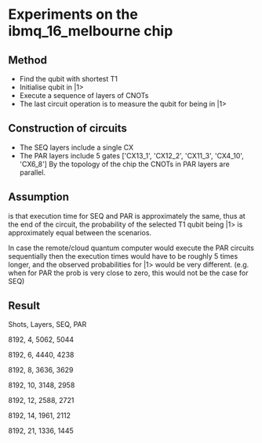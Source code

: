 # Experiments on the ibmq_16_melbourne chip

## Method
* Find the qubit with shortest T1
* Initialise qubit in |1>
* Execute a sequence of layers of CNOTs
* The last circuit operation is to measure the qubit for being in |1>

## Construction of circuits
* The SEQ layers include a single CX
* The PAR layers include 5 gates ['CX13_1', 'CX12_2', 'CX11_3', 'CX4_10', 'CX6_8'] 
By the topology of the chip the CNOTs in PAR layers are parallel.

## Assumption 

is that execution time for SEQ and PAR is approximately the same, 
thus at the end of the circuit, the probability of the selected T1 qubit being |1> is 
approximately equal between the scenarios.

In case the remote/cloud quantum computer would execute the PAR circuits sequentially 
then the execution times would have to be roughly 5 times longer, and the observed
probabilities for |1> would be very different. 
(e.g. when for PAR the prob is very close to zero, this would not be the case for SEQ) 


## Result

Shots, Layers, SEQ, PAR

8192,  4, 5062, 5044

8192,  6, 4440, 4238

8192,  8, 3636, 3629

8192, 10, 3148, 2958

8192, 12, 2588, 2721

8192, 14, 1961, 2112

8192, 21, 1336, 1445